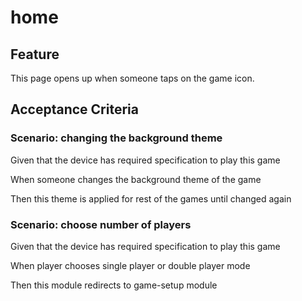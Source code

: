 # home

## Feature

This page opens up when someone taps on the game icon. 

## Acceptance Criteria

### Scenario: changing the background theme

  Given that the device has required specification to play this game

  When someone changes the background theme of the game

  Then this theme is applied for rest of the games until changed again

### Scenario: choose number of players

  Given that the device has required specification to play this game

  When player chooses single player or double player mode

  Then this module redirects to game-setup module
